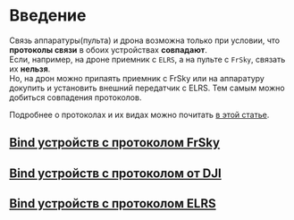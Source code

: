 # Введение

Связь аппаратуры(пульта) и дрона возможна только при условии, что **протоколы связи** в обоих устройствах **совпадают**.  
Если, например, на дроне приемник с `ELRS`, а на пульте с `FrSky`, связать их **нельзя**.  
Но, на дрон можно припаять приемник с FrSky или на аппаратуру докупить и установить внешний передатчик с ELRS. Тем самым можно добиться совпадения протоколов.

Подробнее о протоколах и их видах можно почитать [в этой статье](./../00_Дроны(Квадрокоптеры)/25_Связь_с_пультом/05_Протоколы.md).


## [Bind устройств с протоколом FrSky](15_Протокол_FrSky.md)

## [Bind устройств с протоколом от DJI](16_Протокол_DJI.md)

## [Bind устройств с протоколом ELRS](17_Протокол_ELRS.md)
